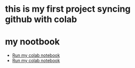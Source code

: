 # this is my first project syncing github with colab


# my nootbook

* [Run my colab notebook](https://colab.research.google.com/github/HanseHa/colab/blob/main/data_science.ipynb)
* [Run my colab notebook](https://colab.research.google.com/github/HanseHa/colab/blob/main/Chapter7_data_science.ipynb)
